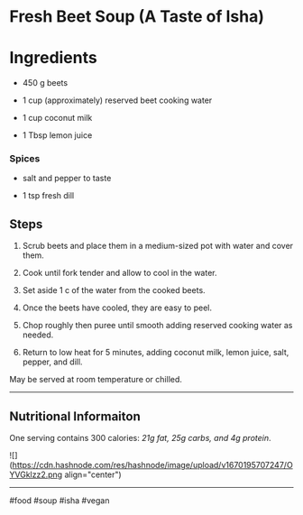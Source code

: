 # Fresh Beet Soup (A Taste of Isha)

# Ingredients

*   450 g beets
    
*   1 cup (approximately) reserved beet cooking water
    
*   1 cup coconut milk
    
*   1 Tbsp lemon juice
    

### Spices

*   salt and pepper to taste
    
*   1 tsp fresh dill
    

## Steps

1.  Scrub beets and place them in a medium-sized pot with water and cover them.
    
2.  Cook until fork tender and allow to cool in the water.
    
3.  Set aside 1 c of the water from the cooked beets.
    
4.  Once the beets have cooled, they are easy to peel.
    
5.  Chop roughly then puree until smooth adding reserved cooking water as needed.
    
6.  Return to low heat for 5 minutes, adding coconut milk, lemon juice, salt, pepper, and dill.
    

May be served at room temperature or chilled.

---

## **Nutritional Informaiton**

One serving contains 300 calories: *21g fat, 25g carbs, and 4g protein*.

![](https://cdn.hashnode.com/res/hashnode/image/upload/v1670195707247/OYVGklzz2.png align="center")

---
#food #soup #isha #vegan
